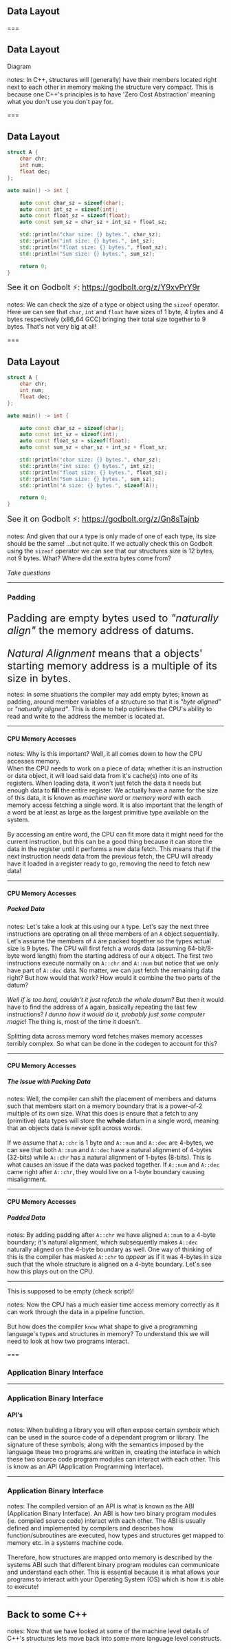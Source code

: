 <!-- .slide: id="data-layout/1" data-auto-animate -->

## Data Layout <!-- .element: data-id="data-layout-title" -->

===

<!-- .slide: id="data-layout/2" data-auto-animate -->

## Data Layout <!-- .element: data-id="data-layout-title" -->

Diagram

<!-- Diagram of structures layout -->

notes: In C++, structures will (generally) have their members located right next to each other in memory making the structure very compact. This is because one C++'s principles is to have 'Zero Cost Abstraction' meaning what you don't use you don't pay for.

===

<!-- .slide: id="data-layout/3" data-auto-animate -->

## Data Layout <!-- .element: data-id="data-layout-title" -->

```cpp [1: 1-20|9,14|10,15|11,16|12,17]
struct A {
    char chr;
    int num;
    float dec;
};

auto main() -> int {

    auto const char_sz = sizeof(char);
    auto const int_sz = sizeof(int);
    auto const float_sz = sizeof(float);
    auto const sum_sz = char_sz + int_sz + float_sz;

    std::println("char size: {} bytes.", char_sz);
    std::println("int size: {} bytes.", int_sz);
    std::println("float size: {} bytes.", float_sz);
    std::println("Sum size: {} bytes.", sum_sz);

    return 0;
}
```
<!-- .element: data-id="layout-ex" -->

<!-- New diagram with animation showing the size of type incrementally and total size -->

<span class="fragment" style="font-size: large;">
    See it on Godbolt ⚡: <a href="https://godbolt.org/z/Y9xvPrY9r">https://godbolt.org/z/Y9xvPrY9r</a>
</span>

notes: We can check the size of a type or object using the `sizeof` operator. Here we can see that `char`, `int` and `float` have sizes of 1 byte, 4 bytes and 4 bytes respectively (x86_64 GCC) bringing their total size together to 9 bytes. That's not very big at all!

===

<!-- .slide: id="data-layout/4" data-auto-animate -->

## Data Layout <!-- .element: data-id="data-layout-title" -->

```cpp [1: 18]
struct A {
    char chr;
    int num;
    float dec;
};

auto main() -> int {

    auto const char_sz = sizeof(char);
    auto const int_sz = sizeof(int);
    auto const float_sz = sizeof(float);
    auto const sum_sz = char_sz + int_sz + float_sz;

    std::println("char size: {} bytes.", char_sz);
    std::println("int size: {} bytes.", int_sz);
    std::println("float size: {} bytes.", float_sz);
    std::println("Sum size: {} bytes.", sum_sz);
    std::println("A size: {} bytes.", sizeof(A));

    return 0;
}
```
<!-- .element: data-id="layout-ex" -->

<!-- diagram showing struct total size confused with individual parts -->

<span class="fragment" style="font-size: large;">
    See it on Godbolt ⚡: <a href="https://godbolt.org/z/Gn8sTajnb">https://godbolt.org/z/Gn8sTajnb</a>
</span>

notes: And given that our `A` type is only made of one of each type, its size should be the same! ...but not quite. If we actually check this on Godbolt using the `sizeof` operator we can see that our structures size is 12 bytes, not 9 bytes. What? Where did the extra bytes come from?<br><br>*Take questions*

---

<!-- .slide: id="data-layout/padding" -->

### Padding

<p style="font-size: x-large;">
    Padding are empty bytes used to <em>"naturally align"</em> the memory address of datums.
</p>

<span style="font-size: x-large;"> <i>Natural Alignment</i> means that a objects' starting memory address is a multiple of its size in bytes.</span>

<!-- Diagram showing bytes aligned and misaligned to a 32-bit memory boundary -->

notes: In some situations the compiler may add empty bytes; known as padding, around member variables of a structure so that it is *"byte aligned"* or *"naturally aligned"*. This is done to help optimises the CPU's ability to read and write to the address the member is located at.

---

<!-- .slide: id="data-layout/cpu-memory-accesses" data-auto-animate -->

#### CPU Memory Accesses

<!-- auto-slide sections showing CPU reading memory one word at a time with svg's -->

notes: Why is this important? Well, it all comes down to how the CPU accesses memory.<br>When the CPU needs to work on a piece of data; whether it is an instruction or data object, it will load said data from it's cache(s) into one of its registers. When loading data, it won't just fetch the data it needs but enough data to **fill** the entire register. We actually have a name for the size of this data, it is known as *machine word* or *memory word* with each memory access fetching a single word. It is also important that the length of a word be at least as large as the largest primitive type available on the system.<!--<br><br>Why is this important to us? We are programming in a high level language, this should matter to us...except it does.--><br><br>By accessing an entire word, the CPU can fit more data it might need for the current instruction, but this can be a good thing because it can store the data in the register until it performs a new data fetch. This means that if the next instruction needs data from the previous fetch, the CPU will already have it loaded in a register ready to go, removing the need to fetch new data!

---

<!-- .slide: id="data-layout/cpu-memory-accesses/packed-data" data-auto-animate -->

#### CPU Memory Accesses

##### Packed Data

<!-- diagram of retrieved memory and how data has been left out using auto-slide and svgs -->

notes: Let's take a look at this using our `A` type. Let's say the next three instructions are operating on all three members of an `A` object sequentially. Let's assume the members of `A` are packed together so the types actual size is 9 bytes. The CPU will first fetch a words data (assuming 64-bit/8-byte word length) from the starting address of our `A` object. The first two instructions execute normally on `A::chr` and `A::num` but notice that we only have part of `A::dec` data. No matter, we can just fetch the remaining data right? But how would that work? How would it combine the two parts of the datum?<br><br>*Well if is too hard, couldn't it just refetch the whole datum?* But then it would have to find the address of `A` again, basically repeating the last few instructions? *I dunno how it would do it, probably just some computer magic*! The thing is, most of the time it doesn't.<br><br>Splitting data across memory word fetches makes memory accesses terribly complex. So what can be done in the codegen to account for this?

---

<!-- .slide: id="data-layout/cpu-memory-accesses/the-issue-with-packed-data" data-auto-animate -->

#### CPU Memory Accesses

##### The Issue with Packing Data

notes: Well, the compiler can shift the placement of members and datums such that members start on a memory boundary that is a power-of-2 multiple of its own size. What this does is ensure that a fetch to any (primitive) data types will store the **whole** datum in a single word, meaning that an objects data is never split across words.<br><br>If we assume that `A::chr` is 1 byte and `A::num` and `A::dec` are 4-bytes, we can see that both `A::num` and `A::dec` have a natural alignment of 4-bytes (32-bits) while `A::chr` has a natural alignment of 1-bytes (8-bits). This is what causes an issue if the data was packed together. If `A::num` and `A::dec` came right after `A::chr`, they would live on a 1-byte boundary causing misalignment.

---

<!-- .slide: id="data-layout/cpu-memory-accesses/padded-data" data-auto-animate -->

#### CPU Memory Accesses

##### Padded Data

<!-- True structure diagram with auto-anim shift (2 slides) -->

notes: By adding padding after `A::chr` we have aligned `A::num` to a 4-byte boundary; it's natural alignment, which subsequently makes `A::dec` naturally aligned on the 4-byte boundary as well. One way of thinking of this is the compiler has masked `A::chr` to *appear* as if it was 4-bytes in size such that the whole structure is aligned on a 4-byte boundary. Let's see how this plays out on the CPU.

---

<!-- .slide: id="data-layout/filler" -->

This is supposed to be empty (check script)!

<!-- diagram of retrieved memory and how data isn't being left out anymore using auto-slide and svgs -->

notes: Now the CPU has a much easier time access memory correctly as it can work through the data in a pipeline function.<br><br>But how does the compiler `know` what shape to give a programming language's types and structures in memory? To understand this we will need to look at how two programs interact.

===

<!-- .slide: id="data-layout/abi" data-auto-animate -->

### Application Binary Interface

---

<!-- .slide: id="data-layout/abi/apis" data-auto-animate -->

### Application Binary Interface

#### API's

<!-- Show example of source code importing a module -->

notes: When building a library you will often expose certain *symbols* which can be used in the source code of a dependant program or library. The signature of these symbols; along with the semantics imposed by the language these two programs are written in, creating the interface in which these two source code program modules can interact with each other. This is know as an API (Application Programming Interface).

---

<!-- .slide: id="data-layout/abi-ext" data-auto-animate -->

### Application Binary Interface

<!-- Show example of exe interacting with .so or other lib -->

notes: The compiled version of an API is what is known as the ABI (Application Binary Interface). An ABI is how two binary program modules (ie. compiled source code) interact with each other. The ABI is usually defined and implemented by compilers and describes how function/subroutines are executed, how types and structures get mapped to memory etc. in a systems machine code.<br><br>Therefore, how structures are mapped onto memory is described by the systems ABI such that different binary program modules can communicate and understand each other. This is essential because it is what allows your programs to interact with your Operating System (OS) which is how it is able to execute!

---

<!-- .slide: id="back-to-cpp" data-auto-animate -->

## Back to some C++

<!-- rising from CPU or binary to C++ logo -->

notes: Now that we have looked at some of the machine level details of C++'s structures lets move back into some more language level constructs.
